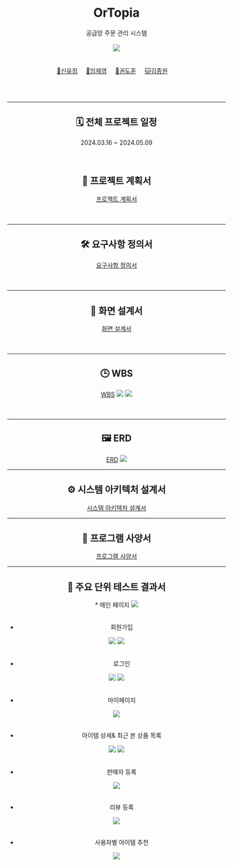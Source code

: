 <div align=center>

# OrTopia
공급망 주문 관리 시스템
<br>
<br>
<a href = "https://www.notion.so/c275b28e80d348438337a95a55b7bc56"><img src="https://img.shields.io/badge/Team Notion-ffffff?style=social&logo=Notion&logoColor=black" /></a>
<br>
<br>
<br>
[🤠신유정](https://github.com/yujeong-shin)&nbsp;&nbsp;&nbsp;&nbsp;&nbsp;[🐻임재영](https://github.com/Hi-Imjaeyoung)&nbsp;&nbsp;&nbsp;&nbsp;&nbsp;[🐼권도훈](https://github.com/kwondohoon1)&nbsp;&nbsp;&nbsp;&nbsp;&nbsp;[🐱김종원](https://github.com/Kimjongwon1)&nbsp;&nbsp;&nbsp;&nbsp;&nbsp;
</div>
<br>
<br>

---
<div align=center>
<h2> 🗓️ 전체 프로젝트 일정 </h2>
2024.03.16 ~ 2024.05.09
<br>
<br>
<br>
<h2>📝 프로젝트 계획서 </h2>
<a href="https://github.com/yujeong-shin/OrTopia/blob/master/Docs/%ED%94%84%EB%A1%9C%EC%A0%9D%ED%8A%B8%EA%B3%84%ED%9A%8D%EC%84%9C/%ED%94%84%EB%A1%9C%EC%A0%9D%ED%8A%B8%20%EA%B3%84%ED%9A%8D%EC%84%9C.pdf">프로젝트 계획서</a>
</div>
<br>
<br>

---
<div align=center>
<h2> 🛠️ 요구사항 정의서 </h2>
<a href="https://github.com/yujeong-shin/OrTopia/blob/master/Docs/%EC%9A%94%EA%B5%AC%EC%82%AC%ED%95%AD%EC%A0%95%EC%9D%98%EC%84%9C/%EC%9A%94%EA%B5%AC%EC%82%AC%ED%95%AD%EC%A0%95%EC%9D%98%EC%84%9C.pdf">요구사항 정의서</a>
</div>
<br>
<br>

---
<div align=center>
<h2> 🎨 화면 설계서 </h2>
<a href="https://www.figma.com/file/LJ6RQlTleAg8cQPLwReTHm/3%EC%A1%B0?type=design&node-id=0-1&mode=design&t=87fYffD9wVwiXvXe-0">화면 설계서</a>
</div>
<br>
<br>

---
<div align=center>
<h2> 🕒 WBS </h2>
<a href="https://github.com/yujeong-shin/OrTopia/blob/master/Docs/WBS/WBS.pdf">WBS</a>
<img src="https://github.com/yujeong-shin/OrTopia/blob/master/Docs/WBS/WBS1.png" />
<img src="https://github.com/yujeong-shin/OrTopia/blob/master/Docs/WBS/WBS2.png" />
</div>
<br>
<br>

---
<div align=center>
<h2> 🖼️ ERD </h2> 
<a href="https://app.diagrams.net/#G1V4hFe8kKqSb__3v7j4n1dP4GaezfI1jR#%7B%22pageId%22%3A%22zsw55LCCuFM0yS5R2fEg%22%7D">ERD</a>
<img src="https://github.com/yujeong-shin/OrTopia/blob/master/Docs/ERD/ERD.png" />
</div>

---
<div align=center>
<h2> ⚙️ 시스템 아키텍처 설계서 </h2>
<a href="https://github.com/yujeong-shin/OrTopia/blob/master/Docs/%EC%8B%9C%EC%8A%A4%ED%85%9C%20%EC%95%84%ED%82%A4%ED%85%8D%EC%B2%98%20%EC%84%A4%EA%B3%84%EC%84%9C/%EC%8B%9C%EC%8A%A4%ED%85%9C%20%EC%95%84%ED%82%A4%ED%85%8D%EC%B2%98%20%EC%84%A4%EA%B3%84%EC%84%9C.png">시스템 아키텍처 설계서</a>
</div>

---
<div align=center>
<h2> 📰 프로그램 사양서 </h2>
<a href="https://github.com/yujeong-shin/OrTopia/blob/master/Docs/%ED%94%84%EB%A1%9C%EA%B7%B8%EB%9E%A8%EC%82%AC%EC%96%91%EC%84%9C/%ED%94%84%EB%A1%9C%EA%B7%B8%EB%9E%A8%20%EC%82%AC%EC%96%91%EC%84%9C.pdf">프로그램 사양서</a>
</div>

---
<div align=center>
<h2> 🧩 주요 단위 테스트 결과서 </h2> 
* 메인 페이지
  
<img src="https://github.com/yujeong-shin/OrTopia/blob/master/Docs/%EC%A3%BC%EC%9A%94%20%EB%8B%A8%EC%9C%84%20%ED%85%8C%EC%8A%A4%ED%8A%B8%20%EA%B2%B0%EA%B3%BC%EC%84%9C/%EB%A1%9C%EA%B7%B8%EC%9D%B8%20%EC%A0%84%20%EB%A9%94%EC%9D%B8%20%ED%99%94%EB%A9%B4.JPG" />
<br>
<br>

* 회원가입

<img src="https://github.com/yujeong-shin/OrTopia/blob/master/Docs/%EC%A3%BC%EC%9A%94%20%EB%8B%A8%EC%9C%84%20%ED%85%8C%EC%8A%A4%ED%8A%B8%20%EA%B2%B0%EA%B3%BC%EC%84%9C/%ED%9A%8C%EC%9B%90%EA%B0%80%EC%9E%85%20%ED%99%94%EB%A9%B4.JPG" />
<img src="[https://github.com/beyond-sw-camp/be03-fin-3team-OrTopia-OMS/blob/main/Docs/ERD.png?raw=true](https://github.com/yujeong-shin/OrTopia/blob/master/Docs/%EC%A3%BC%EC%9A%94%20%EB%8B%A8%EC%9C%84%20%ED%85%8C%EC%8A%A4%ED%8A%B8%20%EA%B2%B0%EA%B3%BC%EC%84%9C/%ED%9A%8C%EC%9B%90%EA%B0%80%EC%9E%85.JPG)" />
<br>
<br>

* 로그인
  
<img src="https://github.com/yujeong-shin/OrTopia/blob/master/Docs/%EC%A3%BC%EC%9A%94%20%EB%8B%A8%EC%9C%84%20%ED%85%8C%EC%8A%A4%ED%8A%B8%20%EA%B2%B0%EA%B3%BC%EC%84%9C/%EB%A1%9C%EA%B7%B8%EC%9D%B8%20%ED%99%94%EB%A9%B4.JPG" />
<img src="[https://github.com/beyond-sw-camp/be03-fin-3team-OrTopia-OMS/blob/main/Docs/ERD.png?raw=true](https://github.com/yujeong-shin/OrTopia/blob/master/Docs/%EC%A3%BC%EC%9A%94%20%EB%8B%A8%EC%9C%84%20%ED%85%8C%EC%8A%A4%ED%8A%B8%20%EA%B2%B0%EA%B3%BC%EC%84%9C/%EB%A1%9C%EA%B7%B8%EC%9D%B8.JPG)" />
<br>
<br>

* 마이페이지
  
<img src="https://github.com/yujeong-shin/OrTopia/blob/master/Docs/%EC%A3%BC%EC%9A%94%20%EB%8B%A8%EC%9C%84%20%ED%85%8C%EC%8A%A4%ED%8A%B8%20%EA%B2%B0%EA%B3%BC%EC%84%9C/%EB%A7%88%EC%9D%B4%ED%8E%98%EC%9D%B4%EC%A7%80.JPG" />
<br>
<br>

* 아이템 상세& 최근 본 상품 목록
  
<img src="https://github.com/yujeong-shin/OrTopia/blob/master/Docs/%EC%A3%BC%EC%9A%94%20%EB%8B%A8%EC%9C%84%20%ED%85%8C%EC%8A%A4%ED%8A%B8%20%EA%B2%B0%EA%B3%BC%EC%84%9C/%EC%95%84%EC%9D%B4%ED%85%9C%20%EC%83%81%EC%84%B8.JPG" />
<img src="https://github.com/yujeong-shin/OrTopia/blob/master/Docs/%EC%A3%BC%EC%9A%94%20%EB%8B%A8%EC%9C%84%20%ED%85%8C%EC%8A%A4%ED%8A%B8%20%EA%B2%B0%EA%B3%BC%EC%84%9C/%EC%95%84%EC%9D%B4%ED%85%9C%20%EC%83%9D%EC%84%B1.JPG" />
<br>
<br>

* 판매자 등록
  
<img src="https://github.com/yujeong-shin/OrTopia/blob/master/Docs/%EC%A3%BC%EC%9A%94%20%EB%8B%A8%EC%9C%84%20%ED%85%8C%EC%8A%A4%ED%8A%B8%20%EA%B2%B0%EA%B3%BC%EC%84%9C/%EC%85%80%EB%9F%AC%EB%93%B1%EB%A1%9D.JPG" />
<br>
<br>

* 리뷰 등록
  
<img src="https://github.com/yujeong-shin/OrTopia/blob/master/Docs/%EC%A3%BC%EC%9A%94%20%EB%8B%A8%EC%9C%84%20%ED%85%8C%EC%8A%A4%ED%8A%B8%20%EA%B2%B0%EA%B3%BC%EC%84%9C/%EB%A6%AC%EB%B7%B0%EB%93%B1%EB%A1%9D.JPG" />
<br>
<br>

* 사용자별 아이템 추천

<img src="https://github.com/yujeong-shin/OrTopia/blob/master/Docs/%EC%A3%BC%EC%9A%94%20%EB%8B%A8%EC%9C%84%20%ED%85%8C%EC%8A%A4%ED%8A%B8%20%EA%B2%B0%EA%B3%BC%EC%84%9C/%EC%82%AC%EC%9A%A9%EC%9E%90%EB%B3%84%20%EC%95%84%EC%9D%B4%ED%85%9C%20%EC%B6%94%EC%B2%9C.png" />
</div>
<br>
<br>
